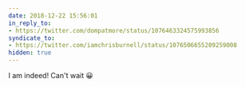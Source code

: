 ```yaml
---
date: 2018-12-22 15:56:01
in_reply_to:
- https://twitter.com/dompatmore/status/1076463324575993856
syndicate_to:
- https://twitter.com/iamchrisburnell/status/1076506655209259008
hidden: true
---
```


I am indeed! Can't wait 😀
